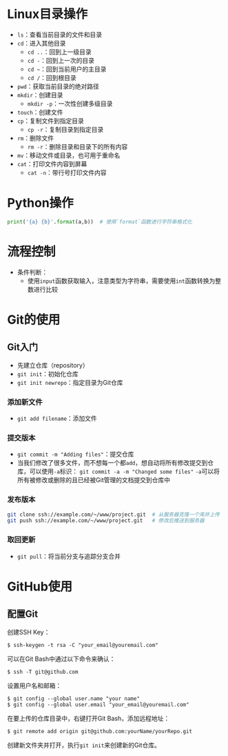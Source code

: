 # Linux目录操作
- `ls`：查看当前目录的文件和目录
- `cd`：进入其他目录
  - `cd ..`：回到上一级目录
  - `cd -`：回到上一次的目录
  - `cd ~`：回到当前用户的主目录
  - `cd /`：回到根目录
- `pwd`：获取当前目录的绝对路径
- `mkdir`：创建目录
  - `mkdir -p`：一次性创建多级目录
- `touch`：创建文件
- `cp`：复制文件到指定目录
  - `cp -r`：复制目录到指定目录
- `rm`：删除文件
  - `rm -r`：删除目录和目录下的所有内容
- `mv`：移动文件或目录，也可用于重命名
- `cat`：打印文件内容到屏幕
  - `cat -n`：带行号打印文件内容

# Python操作
```python
print('{a} {b}'.format(a,b))  # 使用`format`函数进行字符串格式化
```

# 流程控制
- 条件判断：
  - 使用`input`函数获取输入，注意类型为字符串，需要使用`int`函数转换为整数进行比较

# Git的使用
## Git入门
- 先建立仓库（repository）
- `git init`：初始化仓库
- `git init newrepo`：指定目录为Git仓库

### 添加新文件
- `git add filename`：添加文件

### 提交版本
- `git commit -m "Adding files"`：提交仓库
- 当我们修改了很多文件，而不想每一个都`add`，想自动将所有修改提交到仓库，可以使用`-a`标识：
  `git commit -a -m "Changed some files"`
  `-a`可以将所有被修改或删除的且已经被Git管理的文档提交到仓库中

### 发布版本
```bash
git clone ssh://example.com/~/www/project.git  # 从服务器克隆一个库并上传
git push ssh://example.com/~/www/project.git   # 修改后推送到服务器
```

### 取回更新
- `git pull`：将当前分支与追踪分支合并

# GitHub使用
## 配置Git

创建SSH Key：

```shell
$ ssh-keygen -t rsa -C "your_email@youremail.com"
```

可以在Git Bash中通过以下命令来确认：

```shell
$ ssh -T git@github.com
```

设置用户名和邮箱：

```shell
$ git config --global user.name "your name"
$ git config --global user.email "your_email@youremail.com"
```

在要上传的仓库目录中，右键打开Git Bash，添加远程地址：

```shell
$ git remote add origin git@github.com:yourName/yourRepo.git
```

创建新文件夹并打开，执行`git init`来创建新的Git仓库。

